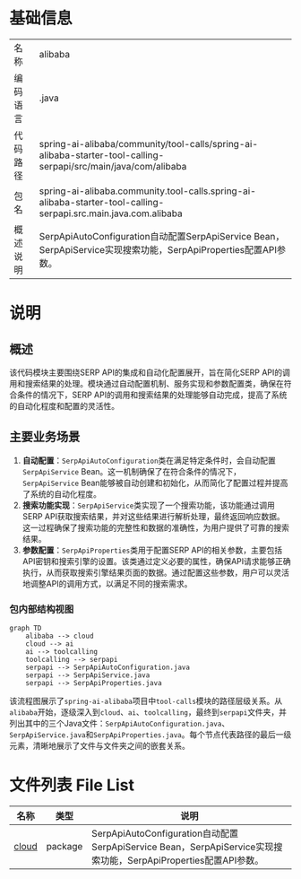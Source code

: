 # 基础信息

|      |      |
|------|------|
| 名称 | alibaba |
| 编码语言 | .java |
| 代码路径 | spring-ai-alibaba/community/tool-calls/spring-ai-alibaba-starter-tool-calling-serpapi/src/main/java/com/alibaba |
| 包名 | spring-ai-alibaba.community.tool-calls.spring-ai-alibaba-starter-tool-calling-serpapi.src.main.java.com.alibaba |
| 概述说明 | SerpApiAutoConfiguration自动配置SerpApiService Bean，SerpApiService实现搜索功能，SerpApiProperties配置API参数。 |

# 说明

## 概述
该代码模块主要围绕SERP API的集成和自动化配置展开，旨在简化SERP API的调用和搜索结果的处理。模块通过自动配置机制、服务实现和参数配置类，确保在符合条件的情况下，SERP API的调用和搜索结果的处理能够自动完成，提高了系统的自动化程度和配置的灵活性。

## 主要业务场景
1. **自动配置**：`SerpApiAutoConfiguration`类在满足特定条件时，会自动配置`SerpApiService` Bean。这一机制确保了在符合条件的情况下，`SerpApiService` Bean能够被自动创建和初始化，从而简化了配置过程并提高了系统的自动化程度。
2. **搜索功能实现**：`SerpApiService`类实现了一个搜索功能，该功能通过调用SERP API获取搜索结果，并对这些结果进行解析处理，最终返回响应数据。这一过程确保了搜索功能的完整性和数据的准确性，为用户提供了可靠的搜索结果。
3. **参数配置**：`SerpApiProperties`类用于配置SERP API的相关参数，主要包括API密钥和搜索引擎的设置。该类通过定义必要的属性，确保API请求能够正确执行，从而获取搜索引擎结果页面的数据。通过配置这些参数，用户可以灵活地调整API的调用方式，以满足不同的搜索需求。


### 包内部结构视图

```mermaid
graph TD
    alibaba --> cloud
    cloud --> ai
    ai --> toolcalling
    toolcalling --> serpapi
    serpapi --> SerpApiAutoConfiguration.java
    serpapi --> SerpApiService.java
    serpapi --> SerpApiProperties.java
```

该流程图展示了`spring-ai-alibaba`项目中`tool-calls`模块的路径层级关系。从`alibaba`开始，逐级深入到`cloud`、`ai`、`toolcalling`，最终到`serpapi`文件夹，并列出其中的三个Java文件：`SerpApiAutoConfiguration.java`、`SerpApiService.java`和`SerpApiProperties.java`。每个节点代表路径的最后一级元素，清晰地展示了文件与文件夹之间的嵌套关系。

# 文件列表 File List

| 名称   | 类型  | 说明 |
|-------|------|-------------|
| [cloud](cloud/_module.md) | package | SerpApiAutoConfiguration自动配置SerpApiService Bean，SerpApiService实现搜索功能，SerpApiProperties配置API参数。 |


